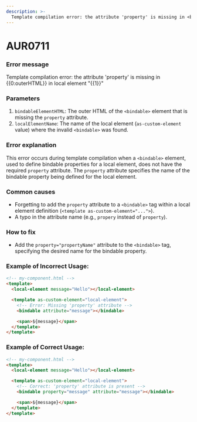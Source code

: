 ```yaml
---
description: >-
  Template compilation error: the attribute 'property' is missing in <bindable> in local element "yyyy"
---
```


# AUR0711

### **Error message**

Template compilation error: the attribute 'property' is missing in {{0:outerHTML}} in local element "{{1}}"

### **Parameters**

1.  `bindableElementHTML`: The outer HTML of the `<bindable>` element that is missing the `property` attribute.
2.  `localElementName`: The name of the local element (`as-custom-element` value) where the invalid `<bindable>` was found.

### Error explanation

This error occurs during template compilation when a `<bindable>` element, used to define bindable properties for a local element, does not have the required `property` attribute. The `property` attribute specifies the name of the bindable property being defined for the local element.

### Common causes

- Forgetting to add the `property` attribute to a `<bindable>` tag within a local element definition (`<template as-custom-element="...">`).
- A typo in the attribute name (e.g., `propery` instead of `property`).

### How to fix

- Add the `property="propertyName"` attribute to the `<bindable>` tag, specifying the desired name for the bindable property.

### Example of Incorrect Usage:

```html
<!-- my-component.html -->
<template>
  <local-element message="Hello"></local-element>

  <template as-custom-element="local-element">
    <!-- Error: Missing 'property' attribute -->
    <bindable attribute="message"></bindable>

    <span>${message}</span>
  </template>
</template>
```

### Example of Correct Usage:

```html
<!-- my-component.html -->
<template>
  <local-element message="Hello"></local-element>

  <template as-custom-element="local-element">
    <!-- Correct: 'property' attribute is present -->
    <bindable property="message" attribute="message"></bindable>

    <span>${message}</span>
  </template>
</template>
```

